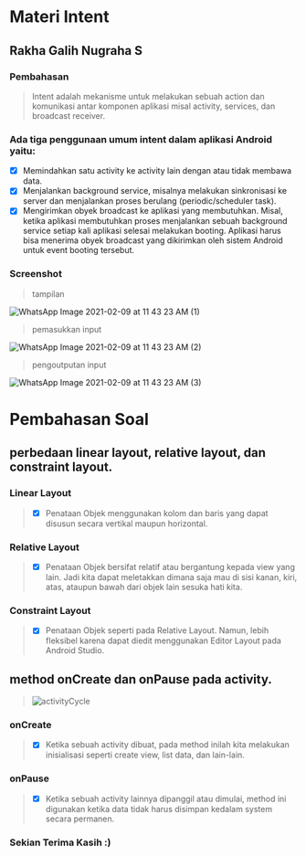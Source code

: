 # Materi Intent
## Rakha Galih Nugraha S
### Pembahasan
> Intent adalah mekanisme untuk melakukan sebuah action dan komunikasi antar
komponen aplikasi misal activity, services, dan broadcast receiver. 
### Ada tiga penggunaan umum intent dalam aplikasi Android yaitu:
- [x] Memindahkan satu activity ke activity lain dengan atau tidak membawa data.
- [x] Menjalankan background service, misalnya melakukan sinkronisasi ke server dan menjalankan proses berulang (periodic/scheduler task).
- [x] Mengirimkan obyek broadcast ke aplikasi yang membutuhkan. Misal, ketika aplikasi membutuhkan proses menjalankan sebuah background service setiap kali aplikasi selesai
melakukan booting. Aplikasi harus bisa menerima obyek broadcast yang dikirimkan oleh sistem Android untuk event booting tersebut.

### Screenshot

> tampilan

![WhatsApp Image 2021-02-09 at 11 43 23 AM (1)](https://user-images.githubusercontent.com/54633534/107319581-a8584b80-6ad1-11eb-960f-fe469a81e165.jpeg)

> pemasukkan input

![WhatsApp Image 2021-02-09 at 11 43 23 AM (2)](https://user-images.githubusercontent.com/54633534/107319592-ad1cff80-6ad1-11eb-8451-85880c33e5c2.jpeg)

> pengoutputan input

![WhatsApp Image 2021-02-09 at 11 43 23 AM (3)](https://user-images.githubusercontent.com/54633534/107319605-b1491d00-6ad1-11eb-9fab-16917dcace1e.jpeg)

# Pembahasan Soal
##  perbedaan linear layout, relative layout, dan constraint layout.

### Linear Layout
> - [x] Penataan Objek menggunakan kolom dan baris yang dapat disusun secara vertikal maupun horizontal.
### Relative Layout
> - [x] Penataan Objek bersifat relatif atau bergantung kepada view yang lain. Jadi kita dapat meletakkan dimana saja mau di sisi kanan, kiri, atas, ataupun bawah dari objek lain sesuka hati kita.
### Constraint Layout
> - [x] Penataan Objek seperti pada Relative Layout. Namun, lebih fleksibel karena dapat diedit menggunakan Editor Layout pada Android Studio.

## method onCreate dan onPause pada activity.

> ![activityCycle](https://user-images.githubusercontent.com/54633534/107361786-7ca58780-6b0a-11eb-972d-d906b0ae460b.jpg)

### onCreate
> - [x] Ketika sebuah activity dibuat, pada method inilah kita melakukan inisialisasi seperti create view, list data, dan lain-lain.
### onPause
> - [x] Ketika sebuah activity lainnya dipanggil atau dimulai, method ini digunakan ketika data tidak harus disimpan kedalam system secara permanen.

### Sekian Terima Kasih :)
